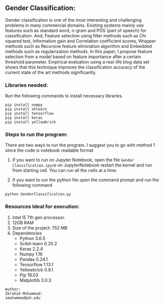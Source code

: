 ## Gender Classification:
Gender classification is one of the most interesting and challenging problems in many commercial domains. Existing systems mainly use features such as standard word, n-gram and POS (part of speech) for classification. And, Feature selection using filter methods such as Chi squared test, Information gain and Correlation coefficient scores, Wrapper methods such as Recursive feature elimination algorithm and Embedded methods such as regularization methods. In this paper, I propose feature selection from a model based on feature importance after a certain threshold parameter. Empirical evaluation using a real-life blog data set shows that this technique improves the classification accuracy of the current state of the art methods significantly.

### Libraries needed:
Run the following commands to install necessary libraries.

```pip install pandas
pip install numpy
pip install sklearn
pip install tensorflow
pip install keras
pip install yellowbrick
```

### Steps to run the program:
There are two ways to run the program. I suggest you to go with method 1 since the code is notebook readable format

1. If you want to run on Jupyter Notebook, open the file ```Gender Classification.ipynb``` on JupyterNotebook restart the kernel and run from starting cell.
You can run all the cells at a time.

2. If you want to run the python file open the command prompt and run the following command

```python GenderClassification.py```

### Resources Ideal for execution:
1. Intel I5 7th gen processor.
2. 12GB RAM
3. Size of the project: 752 MB
4. Dependencies
   -    Python 3.6.5
   -	Scikit-learn 0.20.2
   -	Keras 2.2.4
   -	Numpy 1.16
   -	Pandas 0.24.1
   -	Tensorflow 1.13.1
   -	Yellowbrick 0.9.1
   -	Pip 19.03
   -	Matplotlib 3.0.3

```
Author:
Ibrahim Mohammad:
imohammad@uh.edu
```

